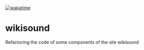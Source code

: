 [![wakatime](https://wakatime.com/badge/github/thejokermsk/wikisound.svg)](https://wakatime.com/badge/github/thejokermsk/wikisound)

# wikisound
Refactoring the code of some components of the site wikisound
